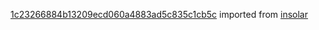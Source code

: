 [1c23266884b13209ecd060a4883ad5c835c1cb5c](https://github.com/insolar/insolar/commit/1c23266884b13209ecd060a4883ad5c835c1cb5c) imported from [insolar](https://github.com/insolar/insolar)
